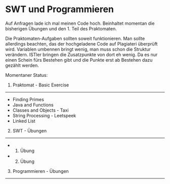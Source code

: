 SWT und Programmieren
=====================

Auf Anfragen lade ich mal meinen Code hoch. Beinhaltet momentan die
bisherigen Übungen und den 1. Teil des Praktomaten.

Die Praktomaten-Aufgaben sollten soweit funktionieren. Man sollte
allerdings beachten, das der hochgeladene Code auf Plagiateri
überprüft wird. Variablen umbennen bringt wenig, man muss schon die
Struktur verändern. ISTler bringen die Zusatzpunkte von dort eh wenig.
Da es nur einen Schein fürs Bestehen gibt und die Punkte erst ab
Bestehen dazu gezählt werden.

Momentaner Status:

1. Praktomat - Basic Exercise
-----------------

- Finding Primes
- Java and Functions
- Classes and Objects - Taxi
- String Processing - Leetspeek
- Linked List

2. SWT - Übungen
----------------

- 1. Übung
- 2. Übung

3. Programmieren - Übungen
--------------------------
